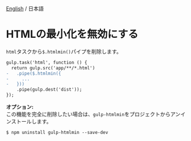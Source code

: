 [English](../help/disable-html-minification.md) / 日本語

# HTMLの最小化を無効にする

`html`タスクから`$.htmlmin()`パイプを削除します。

```diff
gulp.task('html', function () {
  return gulp.src('app/**/*.html')
-   .pipe($.htmlmin({
-     ...
-   }))
    .pipe(gulp.dest('dist'));
});
```

**オプション:**  
この機能を完全に削除したい場合は、`gulp-htmlmin`をプロジェクトからアンインストールします。

```
$ npm uninstall gulp-htmlmin --save-dev
```
